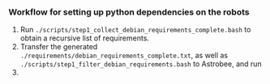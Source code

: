 
### Workflow for setting up python dependencies on the robots

1. Run `./scripts/step1_collect_debian_requirements_complete.bash` to obtain a recursive list of requirements.
2. Transfer the generated `./requirements/debian_requirements_complete.txt`, as well as `./scripts/step1_filter_debian_requirements.bash` to Astrobee, and run
3. 
